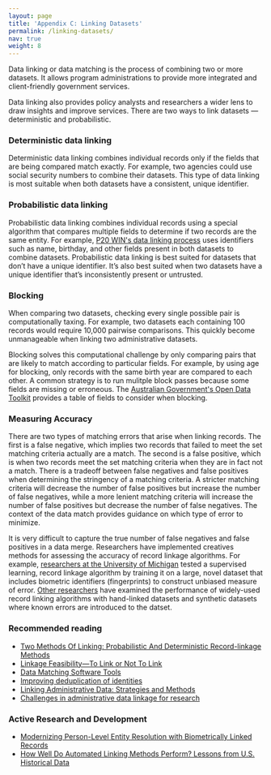 ```yaml
---
layout: page
title: 'Appendix C: Linking Datasets'
permalink: /linking-datasets/
nav: true
weight: 8
---
```


Data linking or data matching is the process of combining two or more datasets. It allows program administrations to provide more integrated and client-friendly government services. 

Data linking also provides policy analysts and researchers a wider lens to draw insights and improve services. There are two ways to link datasets — deterministic and probabilistic.

### Deterministic data linking
Deterministic data linking combines individual records only if the fields that are being compared match exactly. For example, two agencies could use social security numbers to combine their datasets. This type of data linking is most suitable when both datasets have a consistent, unique identifier. 

### Probabilistic data linking
Probabilistic data linking combines individual records using a special algorithm that compares multiple fields to determine if two records are the same entity. For example, [P20 WIN's data linking process](https://youtu.be/c6D_8qisXyA) uses identifiers such as name, birthday, and other fields present in both datasets to combine datasets. Probabilistic data linking is best suited for datasets that don’t have a unique identifier. It’s also best suited when two datasets have a unique identifier that’s inconsistently present or untrusted.

### Blocking
When comparing two datasets, checking every single possible pair is computationally taxing. For example, two datasets each containing 100 records would require 10,000 pairwise comparisons. This quickly become unmanageable when linking two administrative datasets.

Blocking solves this computational challenge by only comparing pairs that are likely to match according to particular fields. For example, by using age for blocking, only records with the same birth year are compared to each other. A common strategy is to run mulitple block passes because some fields are missing or erroneous. The [Australian Government's Open Data Toolkit](https://toolkit.data.gov.au/Data_Linking_Information_Series_Sheet_4:_Probabilistic_linking.html) 
provides a table of fields to consider when blocking.

### Measuring Accuracy
There are two types of matching errors that arise when linking records. The first is a false negative, which implies two records that failed to meet the set matching criteria actually are a match. The second is a false positive, which is when two records meet the set matching criteria when they are in fact not a match. There is a tradeoff between false negatives and false positives when determining the stringency of a matching criteria. A stricter matching criteria will decrease the number of false positives but increase the number of false negatives, while a more lenient matching criteria will increase the number of false positives but decrease the number of false negatives. The context of the data match provides guidance on which type of error to minimize.

It is very difficult to capture the true number of false negatives and false positives in a data merge. Researchers have implemented creatives methods for assessing the accuracy of record linkage algorithms. For example, [researchers at the University of Michigan](https://sites.lsa.umich.edu/mgms/wp-content/uploads/sites/283/2020/12/entity_resolution_20201203.pdf) tested a supervised learning, record linkage algorithm by training it on a large, novel dataset that includes biometric identifiers (fingerprints) to construct unbiased measure of error. [Other researchers](http://www-personal.umich.edu/~baileymj/Bailey_Cole_Henderson_Massey.pdf) have examined the performance of
widely-used record linking algorithms with hand-linked datasets and synthetic datasets where known errors are introduced to the datset.



### Recommended reading
* [Two Methods Of Linking: Probabilistic And Deterministic Record-linkage Methods](https://aspe.hhs.gov/report/studies-welfare-populations-data-collection-and-research-issues/two-methods-linking-probabilistic-and-deterministic-record-linkage-methods)
* [Linkage Feasibility—To Link or Not To Link](https://www.ncbi.nlm.nih.gov/books/NBK253318/)
* [Data Matching Software Tools](https://github.com/J535D165/data-matching-software)
* [Improving deduplication of identities](http://www.datasciencepublicpolicy.org//wp-content/uploads/2018/11/dedupewhitepaper.pdf)
* [Linking Administrative Data: Strategies and Methods](https://github.com/californiapolicylab/data-linking/blob/master/Data%20Linking%20-%20white%20paper%20-%2012%2018%2018%20-%20FINAL.pdf)
* [Challenges in administrative data linkage for research](https://journals.sagepub.com/doi/10.1177/2053951717745678)
### Active Research and Development 
* [Modernizing Person-Level Entity Resolution with Biometrically Linked
Records](https://sites.lsa.umich.edu/mgms/wp-content/uploads/sites/283/2020/12/entity_resolution_20201203.pdf)
* [How Well Do Automated Linking Methods Perform? Lessons from U.S. Historical Data](http://www-personal.umich.edu/~baileymj/Bailey_Cole_Henderson_Massey.pdf)

